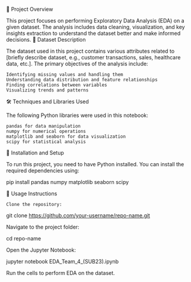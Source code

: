 📌 Project Overview

This project focuses on performing Exploratory Data Analysis (EDA) on a given dataset. The analysis includes data cleaning, visualization, and key insights extraction to understand the dataset better and make informed decisions.
📂 Dataset Description

The dataset used in this project contains various attributes related to [briefly describe dataset, e.g., customer transactions, sales, healthcare data, etc.]. The primary objectives of the analysis include:

    Identifying missing values and handling them
    Understanding data distribution and feature relationships
    Finding correlations between variables
    Visualizing trends and patterns

🛠️ Techniques and Libraries Used

The following Python libraries were used in this notebook:

    pandas for data manipulation
    numpy for numerical operations
    matplotlib and seaborn for data visualization
    scipy for statistical analysis

🚀 Installation and Setup

To run this project, you need to have Python installed. You can install the required dependencies using:

pip install pandas numpy matplotlib seaborn scipy

📌 Usage Instructions

    Clone the repository:

git clone https://github.com/your-username/repo-name.git

Navigate to the project folder:

cd repo-name

Open the Jupyter Notebook:

jupyter notebook EDA_Team_4_(SUB23).ipynb

Run the cells to perform EDA on the dataset.
